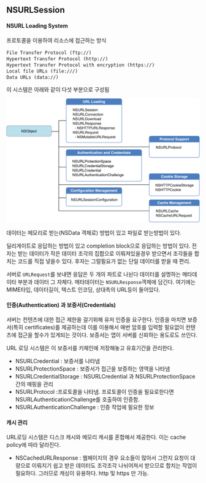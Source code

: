 ## NSURLSession

#### NSURL Loading System
프로토콜을 이용하여 리소스에 접근하는 방식

```
File Transfer Protocol (ftp://)
Hypertext Transfer Protocol (http://)
Hypertext Transfer Protocol with encryption (https://)
Local file URLs (file:///)
Data URLs (data://)
```



이 시스템은 아래와 같이 다섯 부분으로 구성됨 

![URL Loading helper classes](./images/nsobject_hierarchy_2x.png)

데이터는 메모리로 받는(NSData 객체로) 방법이 있고 파일로 받는방법이 있다.

딜리게이트로 응답하는 방법이 있고 completion block으로 응답하는 방법이 있다. 전자는 받는 데이터가 작은 데이터 조각의 집합으로 이뤄져있을경우 받으면서 조각들을 합치는 코드를 직접 넣을수 있다. 후자는 그럴필요가 없는 단일 데이터를 받을 때 편리.

서버로 `URLRequest`를 보내면 응답은 두 개의 파트로 나뉜다 데이터를 설명하는 메타데이타 부분과 데이터 그 자체다. 메타데이터는 `NSURLResponse`객체에 담긴다. 여기에는 MIME타입, 데이터길이, 텍스트 인코딩, 상대측의 URL등이 들어있다.



#### 인증(Authentication) 과 보증서(Credentials)

서버는 컨텐츠에 대한 접근 제한을 걸기위해 유저 인증을 요구한다. 인증을 마치면 보증서(특히 certificates)를 제공하는데 이를 이용해서 매번 암호를 입력할 필요없이 컨텐츠에 접근을 할수가 있게되는 것이다. 보증서는 앱이 서버를 신뢰하는 용도로도 쓰인다.

URL 로딩 시스템은 이 보증서를 키체인에 저장해놓고 유효기간을 관리한다.

* NSURLCredential : 보증서를 나타냄
* NSURLProtectionSpace : 보증서가 접근을 보증하는 영역을 나타냄
* NSURLCredentialStorage : NSURLCredential 과 NSURLProtectionSpace 간의 매핑을 관리
* NSURLProtocol :프로토콜을 나타냄. 프로토콜이 인증을 필요로한다면 NSURLAuthenticationChallenge를 호출하여 인증함.
* NSURLAuthenticationChallenge : 인증 작업에 필요한 정보

#### 캐시 관리

URL로딩 시스템은 디스크 캐시와 메모리 캐시를 혼합해서 제공한다. 이는 cache policy에 따라 달라진다.

* NSCachedURLResponse : 웹페이지의 경우 요소들이 많아서 그런지 요청이 대량으로 이뤄지기 쉽고 받은 데이터도 조각조각 나뉘어져서 받으므로 합치는 작업이 필요하다. 그러므로 캐싱이 유용하다.  http 및 https 만 가능.

